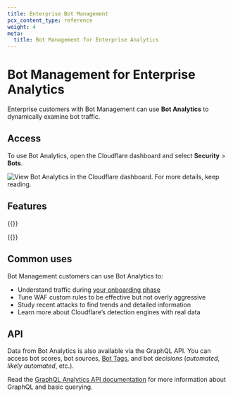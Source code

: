 ```yaml
---
title: Enterprise Bot Management
pcx_content_type: reference
weight: 4
meta:
  title: Bot Management for Enterprise Analytics
---
```


# Bot Management for Enterprise Analytics

Enterprise customers with Bot Management can use **Bot Analytics** to dynamically examine bot traffic.

## Access

To use Bot Analytics, open the Cloudflare dashboard and select **Security** > **Bots**.

![View Bot Analytics in the Cloudflare dashboard. For more details, keep reading.](/images/bots/bot-analytics-dashboard-ent.png)

## Features

{{<render file="_bm-analytics-features.md">}}

{{<render file="_analytics-features.md">}}

## Common uses

Bot Management customers can use Bot Analytics to:

- Understand traffic during [your onboarding phase](/learning-paths/bot-management/)
- Tune WAF custom rules to be effective but not overly aggressive
- Study recent attacks to find trends and detailed information
- Learn more about Cloudflare’s detection engines with real data

## API

Data from Bot Analytics is also available via the GraphQL API. You can access bot scores, bot sources, [Bot Tags](/bots/concepts/cloudflare-bot-tags/), and bot _decisions_ (_automated_, _likely automated_, etc.).

Read the [GraphQL Analytics API documentation](/analytics/graphql-api/) for more information about GraphQL and basic querying.
